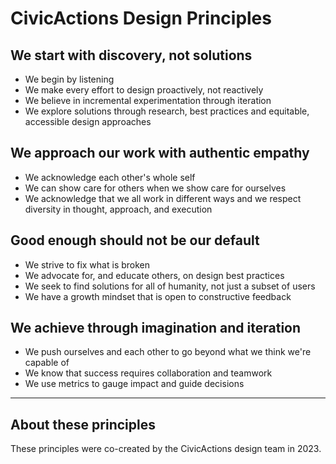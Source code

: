 # CivicActions Design Principles

## We start with discovery, not solutions
- We begin by listening
- We make every effort to design proactively, not reactively
- We believe in incremental experimentation through iteration
- We explore solutions through research, best practices and equitable, accessible design approaches 

## We approach our work with authentic empathy
- We acknowledge each other's whole self
- We can show care for others when we show care for ourselves
- We acknowledge that we all work in different ways and we respect diversity in thought, approach, and execution

## Good enough should not be our default
- We strive to fix what is broken
- We advocate for, and educate others, on design best practices
- We seek to find solutions for all of humanity, not just a subset of users
- We have a growth mindset that is open to constructive feedback

## We achieve through imagination and iteration
- We push ourselves and each other to go beyond what we think we're capable of
- We know that success requires collaboration and teamwork
- We use metrics to gauge impact and guide decisions

--- 
## About these principles

These principles were co-created by the CivicActions design team in 2023.
